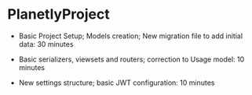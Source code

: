 # PlanetlyProject

- Basic Project Setup; 
Models creation; 
New migration file to add initial data: 30 minutes

- Basic serializers, viewsets and routers; 
correction to Usage model: 10 minutes
- New settings structure; basic JWT configuration: 10 minutes 
